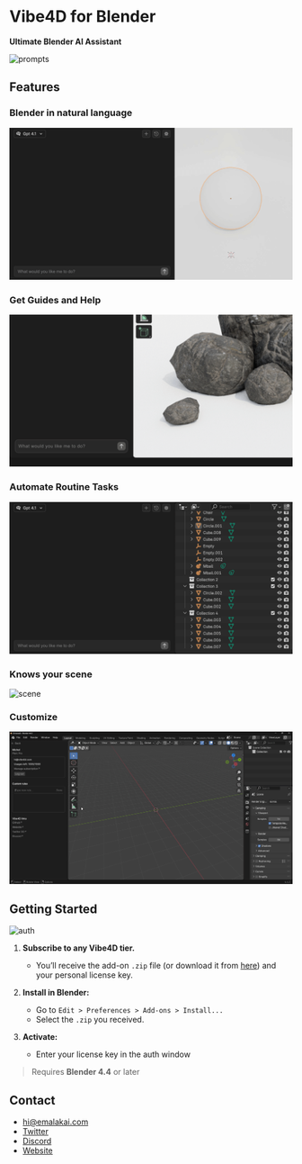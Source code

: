 # Vibe4D for Blender

**Ultimate Blender AI Assistant**

![prompts](docs/media/main.gif)

## Features

### Blender in natural language
![prompts](docs/media/1.gif)

### Get Guides and Help
![guide](docs/media/2.gif)

### Automate Routine Tasks
![automate](docs/media/3.gif)

### Knows your scene
![scene](docs/media/4.gif)

### Customize
![customize](docs/media/5.gif)



## Getting Started
![auth](docs/media/6.gif)

1. **Subscribe to any Vibe4D tier.**
   * You’ll receive the add-on `.zip` file (or download it from [here](dist/vibe4d.zip)) and your personal license key.

2. **Install in Blender:**
   * Go to `Edit > Preferences > Add-ons > Install...`
   * Select the `.zip` you received.

3. **Activate:**
   * Enter your license key in the auth window

> Requires **Blender 4.4** or later


## Contact

* [hi@emalakai.com](mailto:hi@emalakai.com)
* [Twitter](https://x.com/thevibe4d)
* [Discord](https://discord.gg/dXAN23NwkM)
* [Website](https://vibe4d.com)